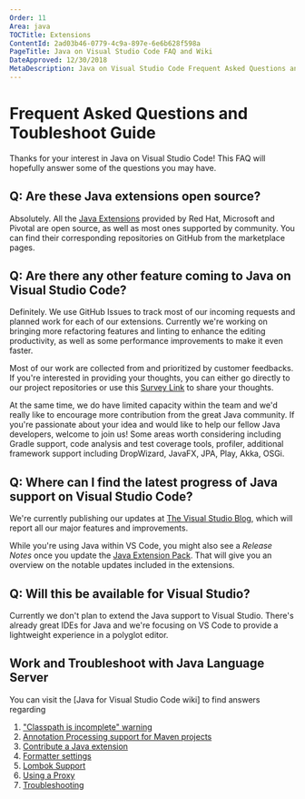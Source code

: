 ```yaml
---
Order: 11
Area: java
TOCTitle: Extensions
ContentId: 2ad03b46-0779-4c9a-897e-6e6b628f598a
PageTitle: Java on Visual Studio Code FAQ and Wiki
DateApproved: 12/30/2018
MetaDescription: Java on Visual Studio Code Frequent Asked Questions and Troubleshoot Guide
---
```

# Frequent Asked Questions and Toubleshoot Guide

Thanks for your interest in Java on Visual Studio Code! This FAQ will hopefully answer some of the questions you may have.

## Q: Are these Java extensions open source?

Absolutely. All the [Java Extensions](/docs/java/extensions.md) provided by Red Hat, Microsoft and Pivotal are open source, as well as most ones supported by community. You can find their corresponding repositories on GitHub from the marketplace pages.

## Q: Are there any other feature coming to Java on Visual Studio Code?

Definitely. We use GitHub Issues to track most of our incoming requests and planned work for each of our extensions. Currently we're working on bringing more refactoring features and linting to enhance the editing productivity, as well as some performance improvements to make it even faster.

Most of our work are collected from and prioritized by customer feedbacks. If you're interested in providing your thoughts, you can either go directly to our project repositories or use this [Survey Link](https://www.research.net/r/vscodejava) to share your thoughts.

At the same time, we do have limited capacity within the team and we'd really like to encourage more contribution from the great Java community. If you're passionate about your idea and would like to help our fellow Java developers, welcome to join us! Some areas worth considering including Gradle support, code analysis and test coverage tools, profiler, additional framework support including DropWizard, JavaFX, JPA, Play, Akka, OSGi.

## Q: Where can I find the latest progress of Java support on Visual Studio Code?

We're currently publishing our updates at [The Visual Studio Blog](https://blogs.msdn.microsoft.com/visualstudio/tag/java/), which will report all our major features and improvements.

While you're using Java within VS Code, you might also see a *Release Notes* once you update the [Java Extension Pack](https://marketplace.visualstudio.com/items?itemName=vscjava.vscode-java-pack). That will give you an overview on the notable updates included in the extensions.

## Q: Will this be available for Visual Studio?

Currently we don't plan to extend the Java support to Visual Studio. There's already great IDEs for Java and we're focusing on VS Code to provide a lightweight experience in a polyglot editor.

## Work and Troubleshoot with Java Language Server

You can visit the [Java for Visual Studio Code wiki] to find answers regarding
1. ["Classpath is incomplete" warning](https://github.com/redhat-developer/vscode-java/wiki/%22Classpath-is-incomplete%22-warning)
2. [Annotation Processing support for Maven projects](https://github.com/redhat-developer/vscode-java/wiki/Annotation-Processing-support-for-Maven-projects)
3. [Contribute a Java extension](https://github.com/redhat-developer/vscode-java/wiki/Contribute-a-Java-Extension)
4. [Formatter settings](https://github.com/redhat-developer/vscode-java/wiki/Formatter-settings)
5. [Lombok Support](https://github.com/redhat-developer/vscode-java/wiki/Lombok-support)
6. [Using a Proxy](https://github.com/redhat-developer/vscode-java/wiki/Using-a-Proxy)
7. [Troubleshooting](https://github.com/redhat-developer/vscode-java/wiki/Troubleshooting)

